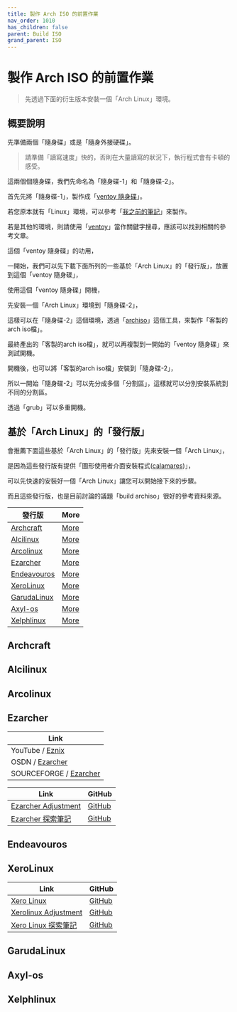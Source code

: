 ```yaml
---
title: 製作 Arch ISO 的前置作業
nav_order: 1010
has_children: false
parent: Build ISO
grand_parent: ISO
---
```



# 製作 Arch ISO 的前置作業

> 先透過下面的衍生版本安裝一個「Arch Linux」環境。


## 概要說明

先準備兩個「隨身碟」或是「隨身外接硬碟」。

> 請準備「讀寫速度」快的，否則在大量讀寫的狀況下，執行程式會有卡頓的感受。

這兩個個隨身碟，我們先命名為「隨身碟-1」和「隨身碟-2」。

首先先將「隨身碟-1」，製作成「[ventoy 隨身碟](https://www.ventoy.net/en/index.html)」。

若您原本就有「Linux」環境，可以參考「[我之前的筆記](https://samwhelp.github.io/note-about-archlinux/read/start/download/boot_iso_by_ventoy.html)」來製作。

若是其他的環境，則請使用「[ventoy](https://www.google.com/search?q=ventoy)」當作關鍵字搜尋，應該可以找到相關的參考文章。

這個「ventoy 隨身碟」的功用，

一開始，我們可以先下載下面所列的一些基於「Arch Linux」的「發行版」，放置到這個「ventoy 隨身碟」，

使用這個「ventoy 隨身碟」開機，

先安裝一個「Arch Linux」環境到「隨身碟-2」，

這樣可以在「隨身碟-2」這個環境，透過「[archiso](https://wiki.archlinux.org/title/archiso)」這個工具，來製作「客製的arch iso檔」。

最終產出的「客製的arch iso檔」，就可以再複製到一開始的「ventoy 隨身碟」來測試開機。

開機後，也可以將「客製的arch iso檔」安裝到「隨身碟-2」，

所以一開始「隨身碟-2」可以先分成多個「分割區」，這樣就可以分別安裝系統到不同的分割區。

透過「grub」可以多重開機。



## 基於「Arch Linux」的「發行版」

會推薦下面這些基於「Arch Linux」的「發行版」先來安裝一個「Arch Linux」，

是因為這些發行版有提供「圖形使用者介面安裝程式([calamares](https://calamares.io/))」，

可以先快速的安裝好一個「Arch Linux」讓您可以開始接下來的步驟。

而且這些發行版，也是目前討論的議題「build archiso」很好的參考資料來源。

| 發行版 | More |
| --- | --- |
| [Archcraft](https://archcraft.io/) | [More](#archcraft) |
| [Alcilinux](https://alci.online/github/) | [More](#alcilinux) |
| [Arcolinux](https://arcolinux.com/) | [More](#arcolinux) |
| [Ezarcher](https://osdn.net/projects/ezarch/releases/) | [More](#ezarcher) |
| [Endeavouros](https://endeavouros.com/) | [More](#endeavouros) |
| [XeroLinux](https://xerolinux.xyz/) | [More](#xerolinux) |
| [GarudaLinux](https://garudalinux.org/) | [More](#garudalinux) |
| [Axyl-os](https://axyl-os.github.io/) | [More](#axyl-os) |
| [Xelphlinux](https://xelphlinux.com/) | [More](#xelphlinux) |



## Archcraft


## Alcilinux


## Arcolinux


## Ezarcher

| Link |
| --- |
| YouTube / [Eznix](https://www.youtube.com/c/eznix/videos) |
| OSDN / [Ezarcher](https://osdn.net/projects/ezarch/releases/) |
| SOURCEFORGE / [Ezarcher](https://sourceforge.net/projects/ezarch/files/) |


| Link | GitHub |
| --- | --- |
| [Ezarcher Adjustment](https://samwhelp.github.io/ezarcher-adjustment/) | [GitHub](https://github.com/samwhelp/ezarcher-adjustment) |
| [Ezarcher 探索筆記](https://samwhelp.github.io/note-about-ezarcher/) | [GitHub](https://github.com/samwhelp/note-about-ezarcher) |



## Endeavouros


## XeroLinux

| Link | GitHub |
| --- | --- |
| [Xero Linux](https://xerolinux.xyz/) | [GitHub](https://github.com/XeroLinux) |
| [Xerolinux Adjustment](https://samwhelp.github.io/xerolinux-adjustment/) | [GitHub](https://github.com/samwhelp/xerolinux-adjustment) |
| [Xero Linux 探索筆記](https://samwhelp.github.io/note-about-xerolinux/) | [GitHub](https://github.com/samwhelp/note-about-xerolinux) |


## GarudaLinux


## Axyl-os


## Xelphlinux



